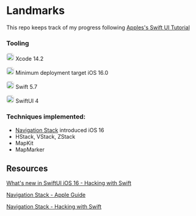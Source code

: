 # Landmarks

This repo keeps track of my progress following [Apples's Swift UI Tutorial](https://developer.apple.com/tutorials/swiftui/creating-and-combining-views)

### Tooling

<img src="https://developer.apple.com/assets/elements/icons/xcode-cloud/xcode-cloud-128x128_2x.png" width="20" style="border-radius: 25%"> Xcode 14.2

<img src="https://developer.apple.com/assets/elements/icons/ios-16-num/ios-16-num-96x96_2x.png" width="20" style="border-radius: 25%"> Minimum deployment target iOS 16.0

<img src="https://developer.apple.com/swift/images/swift-og.png" width="20" style="border-radius: 25%"> Swift 5.7

<img src="https://developer.apple.com/assets/elements/icons/swiftui/swiftui-96x96_2x.png" width="20" style="border-radius: 25%"> SwiftUI 4


### Techniques implemented:

- [Navigation Stack]((https://developer.apple.com/tutorials/app-dev-training/creating-a-navigation-hierarchy)
) introduced iOS 16
- HStack, VStack, ZStack
- MapKit
- MapMarker


## Resources

[What's new in SwiftUI iOS 16  - Hacking with Swift ](https://www.hackingwithswift.com/articles/250/whats-new-in-swiftui-for-ios-16 )

[Navigation Stack - Apple Guide](https://developer.apple.com/tutorials/app-dev-training/creating-a-navigation-hierarchy)

[Navigation Stack - Hacking with Swift](https://www.hackingwithswift.com/quick-start/swiftui/how-to-use-programmatic-navigation-in-swiftui)

